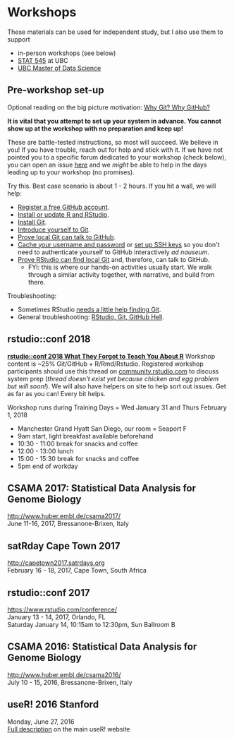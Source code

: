 # Workshops

These materials can be used for independent study, but I also use them to support

  * in-person workshops (see below)
  * [STAT 545](http://stat545.com) at UBC
  * [UBC Master of Data Science](http://masterdatascience.science.ubc.ca)

## Pre-workshop set-up

Optional reading on the big picture motivation: [Why Git? Why GitHub?](#big-picture)

**It is vital that you attempt to set up your system in advance. You cannot show up at the workshop with no preparation and keep up!**

These are battle-tested instructions, so most will succeed. We believe in you! If you have trouble, reach out for help and stick with it. If we have not pointed you to a specific forum dedicated to your workshop (check below), you can open an issue [here](https://github.com/jennybc/happy-git-with-r/issues) and we *might* be able to help in the days leading up to your workshop (no promises).

Try this. Best case scenario is about 1 - 2 hours. If you hit a wall, we will help:

  * [Register a free GitHub account](#github-acct).
  * [Install or update R and RStudio](#install-r-rstudio).
  * [Install Git](#install-git).
  * [Introduce yourself to Git](#hello-git).
  * [Prove local Git can talk to GitHub](#push-pull-github).
  * [Cache your username and password](#credential-caching) or [set up SSH keys](#ssh-keys) so you don't need to authenticate yourself to GitHub interactively *ad nauseum*.
  * [Prove RStudio can find local Git](#rstudio-git-github) and, therefore, can talk to GitHub.
    - FYI: this is where our hands-on activities usually start. We walk through a similar activity together, with narrative, and build from there.

Troubleshooting:

  * Sometimes RStudio [needs a little help finding Git](#rstudio-see-git).
  * General troubleshooting: [RStudio, Git, GitHub Hell](#troubleshooting).

## rstudio::conf 2018

**[rstudio::conf 2018 What They Forgot to Teach You About R](https://www.rstudio.com/conference/#training2)** Workshop content is ~25% Git/GitHub + R/Rmd/Rstudio. Registered workshop participants should use this thread on [community.rstudio.com](https://community.rstudio.com) to discuss system prep (*thread doesn't exist yet because chicken and egg problem but will soon!*). We will also have helpers on site to help sort out issues. Get as far as you can! Every bit helps.

Workshop runs during Training Days = Wed January 31 and Thurs February 1, 2018

  * Manchester Grand Hyatt San Diego, our room = Seaport F
  * 9am start, light breakfast available beforehand
  * 10:30 - 11:00 break for snacks and coffee
  * 12:00 - 13:00 lunch
  * 15:00 - 15:30 break for snacks and coffee
  * 5pm end of workday

## CSAMA 2017: Statistical Data Analysis for Genome Biology

<http://www.huber.embl.de/csama2017/>  
June 11-16, 2017, Bressanone-Brixen, Italy  

## satRday Cape Town 2017

<http://capetown2017.satrdays.org>  
February 16 - 18, 2017, Cape Town, South Africa

## rstudio::conf 2017

<https://www.rstudio.com/conference/>  
January 13 - 14, 2017, Orlando, FL  
Saturday January 14, 10:15am to 12:30pm, Sun Ballroom B

## CSAMA 2016: Statistical Data Analysis for Genome Biology

<http://www.huber.embl.de/csama2016/>  
July 10 - 15, 2016, Bressanone-Brixen, Italy  

## useR! 2016 Stanford

Monday, June 27, 2016  
[Full description](http://user2016.org/tutorials/01.html) on the main useR! website  
